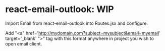 # react-email-outlook: WIP
Import Email from react-email-outlook into Routes.jsx and configure.

Add "<a" href='http://mydomain.com?subject=mysubject&email=myemail' target='_blank' ">" tag
with this format anywhere in project you wish to open email client. 
